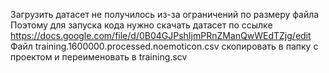 Загрузить датасет не получилось из-за ограничений по размеру файла
Поэтому для запуска кода нужно скачать датасет по ссылке https://docs.google.com/file/d/0B04GJPshIjmPRnZManQwWEdTZjg/edit
Файл training.1600000.processed.noemoticon.csv скопировать в папку с проектом и переименовать в training.scv
